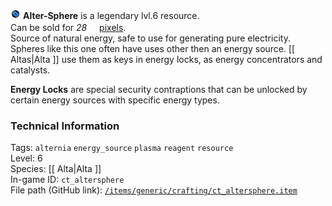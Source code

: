 ![ ](https://raw.githubusercontent.com/Ceterai/Enternia/main/items/generic/crafting/ct_altersphere.png) **Alter-Sphere** is a legendary lvl.6 resource.  
Can be sold for *28* <img src="https://starbounder.org/mediawiki/images/2/21/Pixel.png" width="12" height="16"/> [pixels](https://starbounder.org/Pixel).  
Source of natural energy, safe to use for generating pure electricity.  
Spheres like this one often have uses other then an energy source. [[ Altas|Alta ]] use them as keys in energy locks, as energy concentrators and catalysts.

**Energy Locks** are special security contraptions that can be unlocked by certain energy sources with specific energy types.

### Technical Information

Tags: `alternia` `energy_source` `plasma` `reagent` `resource`  
Level: 6  
Species: [[ Alta|Alta ]]  
In-game ID: `ct_altersphere`  
File path (GitHub link): [`/items/generic/crafting/ct_altersphere.item`](https://github.com/Ceterai/Enternia/blob/main/items/generic/crafting/ct_altersphere.item)
